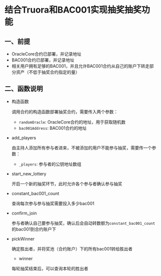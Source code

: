 # 结合Truora和BAC001实现抽奖抽奖功能

## 一、前提
* OracleCore合约已部署，并记录地址
* BAC001合约已部署，并记录地址
* 相关用户拥有足够的BAC001，并且允许BAC001合约从自己的账户下转走部分资产（不低于抽奖合约指定的量）

## 二、函数说明

* 构造函数

  调用合约的构造函数部署抽奖合约，需要传入两个参数：
  - `randomOracle`: OracleCore合约的地址，用于获取随机数
  - `bac001Address`: BAC001合约的地址
  
  
* add_players

  由主持人添加所有参与者进来，不被添加的用户不能参与抽奖，需要传一个参数：
  - `_players`: 参与者的公钥地址数组
  
* start_new_lottery
  
  开启一个新的抽奖环节，此时允许各个参与者确认参与抽奖
  
  
* constant_bac001_count

  查询每次参与参与抽奖需要投入多少bac001
  
  
* confirm_join

  参与者确认自己要参与抽奖，确认后会自动转数额为`constant_bac001_count`的bac001到合约账户下

* pickWinner

  确定胜出者，并将奖池（合约账户）下的所有bac001转给胜出者
  
  * winner
  
  每轮抽奖结束后，可以查询本轮的胜出者
